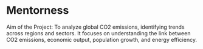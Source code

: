 # Mentorness
Aim of the Project: To analyze global CO2 emissions, identifying trends across regions and sectors. It focuses on understanding the link between CO2 emissions, economic output, population growth, and energy efficiency.
